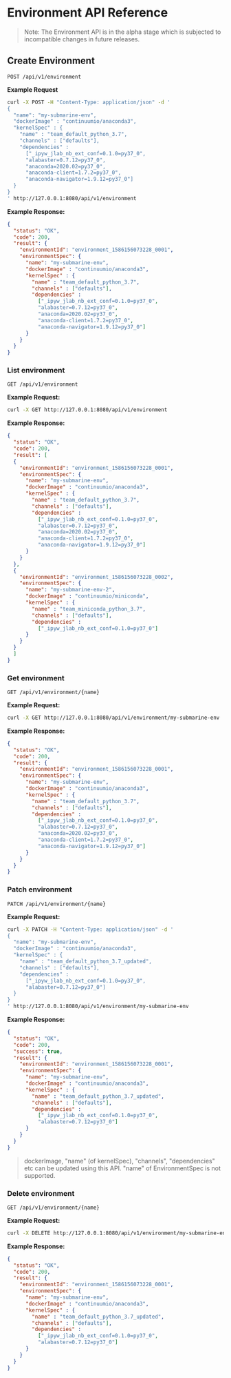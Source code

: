 <!--
Licensed to the Apache Software Foundation (ASF) under one
or more contributor license agreements.  See the NOTICE file
distributed with this work for additional information
regarding copyright ownership.  The ASF licenses this file
to you under the Apache License, Version 2.0 (the
"License"); you may not use this file except in compliance
with the License.  You may obtain a copy of the License at

  http://www.apache.org/licenses/LICENSE-2.0

Unless required by applicable law or agreed to in writing,
software distributed under the License is distributed on an
"AS IS" BASIS, WITHOUT WARRANTIES OR CONDITIONS OF ANY
KIND, either express or implied.  See the License for the
specific language governing permissions and limitations
under the License.
-->

# Environment API Reference

> Note: The Environment API is in the alpha stage which is subjected to incompatible changes in
> future releases.

## Create Environment
`POST /api/v1/environment`

**Example Request**
```sh
curl -X POST -H "Content-Type: application/json" -d '
{
  "name": "my-submarine-env",
  "dockerImage" : "continuumio/anaconda3",
  "kernelSpec" : {
    "name" : "team_default_python_3.7",
    "channels" : ["defaults"],
    "dependencies" : 
      ["_ipyw_jlab_nb_ext_conf=0.1.0=py37_0",
      "alabaster=0.7.12=py37_0",
      "anaconda=2020.02=py37_0",
      "anaconda-client=1.7.2=py37_0",
      "anaconda-navigator=1.9.12=py37_0"]
  }
}
' http://127.0.0.1:8080/api/v1/environment
```

**Example Response:**
```json
{
  "status": "OK",
  "code": 200,
  "result": {
    "environmentId": "environment_1586156073228_0001",
    "environmentSpec": {
      "name": "my-submarine-env",
      "dockerImage" : "continuumio/anaconda3",
      "kernelSpec" : {
        "name" : "team_default_python_3.7",
        "channels" : ["defaults"],
        "dependencies" : 
          ["_ipyw_jlab_nb_ext_conf=0.1.0=py37_0",
          "alabaster=0.7.12=py37_0",
          "anaconda=2020.02=py37_0",
          "anaconda-client=1.7.2=py37_0",
          "anaconda-navigator=1.9.12=py37_0"]
      }
    }
  }
}
```

### List environment
`GET /api/v1/environment`

**Example Request:**
```sh
curl -X GET http://127.0.0.1:8080/api/v1/environment
```

**Example Response:**
```json
{
  "status": "OK",
  "code": 200,
  "result": [
  {
    "environmentId": "environment_1586156073228_0001",
    "environmentSpec": {
      "name": "my-submarine-env",
      "dockerImage" : "continuumio/anaconda3",
      "kernelSpec" : {
        "name" : "team_default_python_3.7",
        "channels" : ["defaults"],
        "dependencies" : 
          ["_ipyw_jlab_nb_ext_conf=0.1.0=py37_0",
          "alabaster=0.7.12=py37_0",
          "anaconda=2020.02=py37_0",
          "anaconda-client=1.7.2=py37_0",
          "anaconda-navigator=1.9.12=py37_0"]
      }
    }
  },
  {
    "environmentId": "environment_1586156073228_0002",
    "environmentSpec": {
      "name": "my-submarine-env-2",
      "dockerImage" : "continuumio/miniconda",
      "kernelSpec" : {
        "name" : "team_miniconda_python_3.7",
        "channels" : ["defaults"],
        "dependencies" : 
          ["_ipyw_jlab_nb_ext_conf=0.1.0=py37_0"]
      }
    }
  }
  ]
}
```

### Get environment
`GET /api/v1/environment/{name}`

**Example Request:**
```sh
curl -X GET http://127.0.0.1:8080/api/v1/environment/my-submarine-env
```

**Example Response:**
```json
{
  "status": "OK",
  "code": 200,
  "result": {
    "environmentId": "environment_1586156073228_0001",
    "environmentSpec": {
      "name": "my-submarine-env",
      "dockerImage" : "continuumio/anaconda3",
      "kernelSpec" : {
        "name" : "team_default_python_3.7",
        "channels" : ["defaults"],
        "dependencies" : 
          ["_ipyw_jlab_nb_ext_conf=0.1.0=py37_0",
          "alabaster=0.7.12=py37_0",
          "anaconda=2020.02=py37_0",
          "anaconda-client=1.7.2=py37_0",
          "anaconda-navigator=1.9.12=py37_0"]
      }
    }
  }
}
```

### Patch environment
`PATCH /api/v1/environment/{name}`

**Example Request:**
```sh
curl -X PATCH -H "Content-Type: application/json" -d '
{
  "name": "my-submarine-env",
  "dockerImage" : "continuumio/anaconda3",
  "kernelSpec" : {
    "name" : "team_default_python_3.7_updated",
    "channels" : ["defaults"],
    "dependencies" : 
      ["_ipyw_jlab_nb_ext_conf=0.1.0=py37_0",
      "alabaster=0.7.12=py37_0"]
  }
}
' http://127.0.0.1:8080/api/v1/environment/my-submarine-env
```

**Example Response:**
```json
{
  "status": "OK",
  "code": 200,
  "success": true,
  "result": {
    "environmentId": "environment_1586156073228_0001",
    "environmentSpec": {
      "name": "my-submarine-env",
      "dockerImage" : "continuumio/anaconda3",
      "kernelSpec" : {
        "name" : "team_default_python_3.7_updated",
        "channels" : ["defaults"],
        "dependencies" : 
          ["_ipyw_jlab_nb_ext_conf=0.1.0=py37_0",
          "alabaster=0.7.12=py37_0"]
      }
    }
  }
}
```
> dockerImage, "name" (of kernelSpec), "channels", "dependencies" etc can be updated using this API.
"name" of EnvironmentSpec is not supported.

### Delete environment
`GET /api/v1/environment/{name}`

**Example Request:**
```sh
curl -X DELETE http://127.0.0.1:8080/api/v1/environment/my-submarine-env
```

**Example Response:**
```json
{
  "status": "OK",
  "code": 200,
  "result": {
    "environmentId": "environment_1586156073228_0001",
    "environmentSpec": {
      "name": "my-submarine-env",
      "dockerImage" : "continuumio/anaconda3",
      "kernelSpec" : {
        "name" : "team_default_python_3.7_updated",
        "channels" : ["defaults"],
        "dependencies" : 
          ["_ipyw_jlab_nb_ext_conf=0.1.0=py37_0",
          "alabaster=0.7.12=py37_0"]
      }
    }
  }
}
```